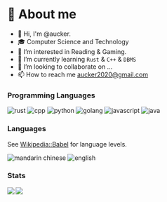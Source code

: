 # :rocket: About me

<!-- - 🎓 <del>Un</del>happy <del>dis</del>computational <del>non-</del>linguistics under~~do~~graduate @ PKU -->
- 👋 Hi, I'm @aucker.
- 🎓 Computer Science and Technology
- 👀 I’m interested in Reading & Gaming.
- 🌱 I’m currently learning `Rust` & `C++` & `DBMS`
- 💞️ I’m looking to collaborate on ...
- 📫 How to reach me aucker2020@gmail.com

### Programming Languages

![rust](https://img.shields.io/badge/-rust-f46623?logo=rust&style=flat&logoColor=white&link=https://www.rust-lang.org/)
![cpp](https://img.shields.io/badge/-cpp-00599C?logo=cplusplus&style=flat&logoColor=white&link=https://isocpp.org/)
![python](https://img.shields.io/badge/-python-3776ab?logo=python&style=flat&logoColor=white&link=https://www.python.org/)
![golang](https://img.shields.io/badge/-go-50b7e0?logo=go&style=flat&logoColor=white&link=https://go.dev/)
![javascript](https://img.shields.io/badge/-javascript-f7df1e?logo=javascript&style=flat&logoColor=black)
![java](https://img.shields.io/badge/-java-c52158?logo=openjdk&style=flat&logoColor=white&link=https://adoptium.net/)

### Languages

See [Wikipedia::Babel](https://en.wikipedia.org/wiki/Wikipedia:Babel) for language levels.

![mandarin chinese](https://img.shields.io/badge/Mandarin%20Chinese-N-6ef7a7?style=flat)
![english](https://img.shields.io/badge/English-3-99b3ff?style=flat)

### Stats

<img align="left" src="https://github-readme-stats.vercel.app/api?username=aucker&show_icons=true&theme=graywhite&hide_border=true&include_all_commits=true&count_private=true">
<img align="left" src="https://github-readme-stats.vercel.app/api/top-langs/?username=aucker&theme=graywhite&hide_border=true&count_private=true&hide=css,html&layout=compact">

<!-- ![Aucker's GitHub stats](https://github-readme-stats.vercel.app/api?username=aucker&count_private=true) -->
<!-- ![Top Langs](https://github-readme-stats.vercel.app/api/top-langs/?username=aucker&hide=jupyter%20notebook&exclude_repo=ML) -->


<!-- [![profile views](https://profile-counter.glitch.me/aucker/count.svg)](https://github.com/aucker) -->

